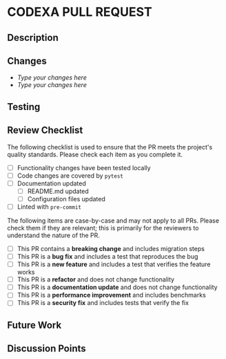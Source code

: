 <!-- markdownlint-disable-file MD041 -->

# CODEXA PULL REQUEST

## Description

<!-- High level description or summary of the PR -->

## Changes

<!-- List of changes -->

- _Type your changes here_
- _Type your changes here_

## Testing

<!-- This section explains to users how to test the changes on their local machine -->

## Review Checklist

The following checklist is used to ensure that the PR meets the project's quality standards.
Please check each item as you complete it.

- [ ] Functionality changes have been tested locally
- [ ] Code changes are covered by `pytest`
- [ ] Documentation updated
  - [ ] README.md updated
  - [ ] Configuration files updated
- [ ] Linted with `pre-commit`

The following items are case-by-case and may not apply to all PRs. Please check them if they
are relevant; this is primarily for the reviewers to understand the nature of the PR.

- [ ] This PR contains a **breaking change** and includes migration steps
- [ ] This PR is a **bug fix** and includes a test that reproduces the bug
- [ ] This PR is a **new feature** and includes a test that verifies the feature works
- [ ] This PR is a **refactor** and does not change functionality
- [ ] This PR is a **documentation update** and does not change functionality
- [ ] This PR is a **performance improvement** and includes benchmarks
- [ ] This PR is a **security fix** and includes tests that verify the fix

## Future Work

<!-- Optional -->
<!-- Add any future work plans that are not addressed by the PR but are raised by the PR -->

## Discussion Points

<!-- Optional -->
<!-- Points that need further discussion with the PR reviewers or other team members -->
